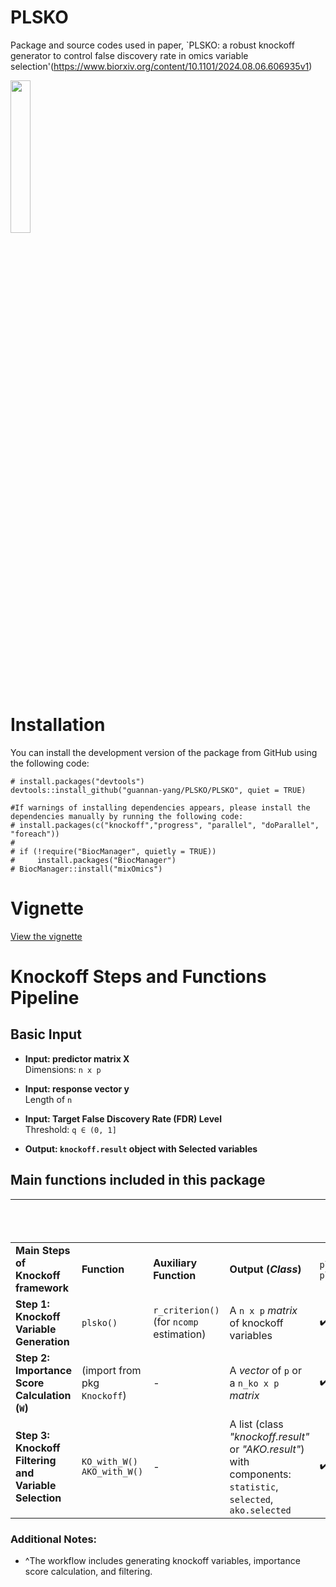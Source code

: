 
# PLSKO
Package and source codes used in paper, `PLSKO: a robust knockoff generator to control false discovery rate in omics variable selection'(https://www.biorxiv.org/content/10.1101/2024.08.06.606935v1)

<img src="https://github.com/guannan-yang/PLSKO/blob/main/docs/plsko.png" width=25% height=25%>

# Installation
You can install the development version of the package from GitHub using the following code:
```{r installation}
# install.packages("devtools")
devtools::install_github("guannan-yang/PLSKO/PLSKO", quiet = TRUE)

#If warnings of installing dependencies appears, please install the dependencies manually by running the following code:
# install.packages(c("knockoff","progress", "parallel", "doParallel", "foreach"))
#
# if (!require("BiocManager", quietly = TRUE))
#     install.packages("BiocManager")
# BiocManager::install("mixOmics")

```

# Vignette 
[View the vignette](https://guannan-yang.github.io/PLSKO/PLSKO.html)

# Knockoff Steps and Functions Pipeline

## Basic Input
- **Input: predictor matrix X**  
  Dimensions: `n x p`
  
- **Input: response vector y**  
  Length of `n`
  
- **Input: Target False Discovery Rate (FDR) Level**  
  Threshold: `q ∈ (0, 1]`

- **Output: `knockoff.result` object with Selected variables**


## Main functions included in this package

|                                                |                                  |                                              |                                                                                                     | **Pipeline Functions Provided^**  |                                    |
|------------------------------------------------|----------------------------------|----------------------------------------------|-----------------------------------------------------------------------------------------------------|------------------------------|------------------------------------|
| **Main Steps of Knockoff framework**           | **Function**                     | **Auxiliary Function**                       | **Output (_Class_)**                                                                                | `plsko_filter()`, `plsAKO()` | `ko_filter()`, `AKO_with_KO()`     |
| **Step 1: Knockoff Variable Generation**       | `plsko()`                        | `r_criterion()` <br>(for `ncomp` estimation) | A `n x p` _matrix_ of knockoff variables                                                            | :heavy_check_mark:           | (Bring your own <br>knockoff vars) |
| **Step 2: Importance Score Calculation (`W`)** | (import from pkg `Knockoff`)     | -                                            | A _vector_ of `p` or a `n_ko x p` _matrix_                                                        | :heavy_check_mark:           | :heavy_check_mark:                 |
| **Step 3: Knockoff Filtering and Variable Selection**                 | `KO_with_W()` <br>`AKO_with_W()` | -                                             | A list (class _"knockoff.result"_ or _"AKO.result"_) with components: <br> `statistic`, `selected`, `ako.selected` | :heavy_check_mark:           | :heavy_check_mark:                 |

### Additional Notes:
- ^The workflow includes generating knockoff variables, importance score calculation, and filtering.


